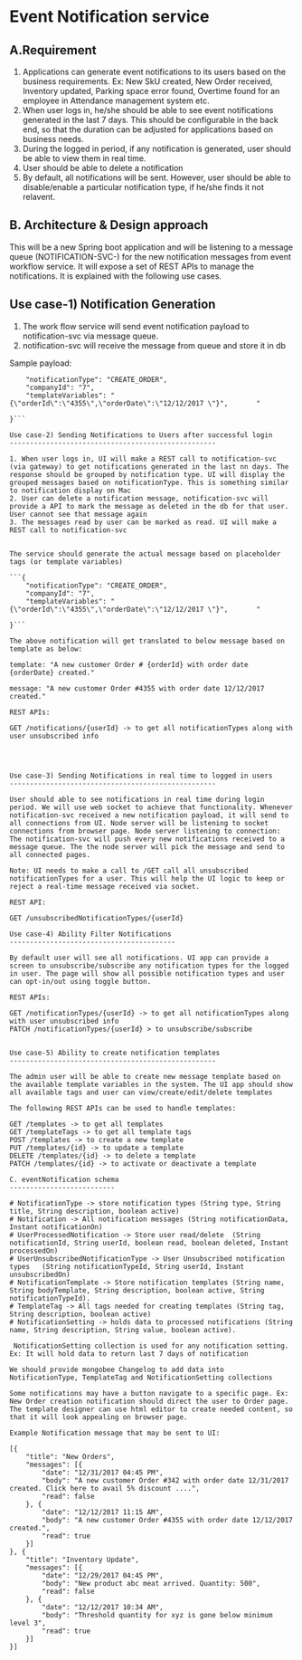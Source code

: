 Event Notification service
=======================

A.Requirement
-------------

1. Applications can generate event notifications to its users based on the business requirements. Ex: New SkU created, New Order received, Inventory updated, Parking space error found, Overtime found for an employee in Attendance management system etc.
2. When user logs in, he/she should be able to see event notifications generated in the last 7 days. This should be configurable in the back end, so that the duration can be adjusted for applications based on business needs.
3. During the logged in period, if any notification is generated, user should be able to view them in real time.
4. User should be able to delete a notification
5. By default, all notifications will be sent. However, user should be able to disable/enable a particular notification type, if he/she finds it not relavent.

B. Architecture & Design approach
---------------------------------

This will be a new Spring boot application and will be listening to a message queue (NOTIFICATION-SVC-<env>) for the new notification messages from event workflow service. It will expose a set of REST APIs to manage the notifications. It is explained with the following use cases.


Use case-1) Notification Generation
-------------------------------

1. The work flow service will send event notification payload to notification-svc via message queue. 
2. notification-svc will receive the message from queue and store it in db

Sample payload:

```{
	"notificationType": "CREATE_ORDER",
	"companyId": "7",
	"templateVariables": " {\"orderId\":\"4355\",\"orderDate\":\"12/12/2017 \"}",		"
	
}```

Use case-2) Sending Notifications to Users after successful login
---------------------------------------------------

1. When user logs in, UI will make a REST call to notification-svc (via gateway) to get notifications generated in the last nn days. The response should be grouped by notification type. UI will display the grouped messages based on notificationType. This is something similar to notification display on Mac
2. User can delete a notification message, notification-svc will provide a API to mark the message as deleted in the db for that user. User cannot see that message again
3. The messages read by user can be marked as read. UI will make a REST call to notification-svc


The service should generate the actual message based on placeholder tags (or template variables)

```{
	"notificationType": "CREATE_ORDER",
	"companyId": "7",
	"templateVariables": " {\"orderId\":\"4355\",\"orderDate\":\"12/12/2017 \"}",		"
	
}```

The above notification will get translated to below message based on template as below:

template: "A new customer Order # {orderId} with order date {orderDate} created."

message: "A new customer Order #4355 with order date 12/12/2017 created."

REST APIs:

GET /notifications/{userId} -> to get all notificationTypes along with user unsubscribed info




Use case-3) Sending Notifications in real time to logged in users
---------------------------------------------------

User should able to see notifications in real time during login period. We will use web socket to achieve that functionality. Whenever notification-svc received a new notification payload, it will send to all connections from UI. Node server will be listening to socket connections from browser page. Node server listening to connection: The notification-svc will push every new notifications received to a message queue. The the node server will pick the message and send to all connected pages.

Note: UI needs to make a call to /GET call all unsubscribed notificationTypes for a user. This will help the UI logic to keep or reject a real-time message received via socket.

REST API:

GET /unsubscribedNotificationTypes/{userId}

Use case-4) Ability Filter Notifications
-----------------------------------------

By default user will see all notifications. UI app can provide a screen to unsubscribe/subscribe any notification types for the logged in user. The page will show all possible notification types and user can opt-in/out using toggle button.

REST APIs:

GET /notificationTypes/{userId} -> to get all notificationTypes along with user unsubscribed info
PATCH /notificationTypes/{userId} > to unsubscribe/subscribe


Use case-5) Ability to create notification templates
---------------------------------------------------

The admin user will be able to create new message template based on the available template variables in the system. The UI app should show all available tags and user can view/create/edit/delete templates

The following REST APIs can be used to handle templates:

GET /templates -> to get all templates
GET /templateTags -> to get all template tags
POST /templates -> to create a new template
PUT /templates/{id} -> to update a template
DELETE /templates/{id} -> to delete a template
PATCH /templates/{id} -> to activate or deactivate a template

C. eventNotification schema
--------------------------

# NotificationType -> store notification types (String type, String title, String description, boolean active)
# Notification -> All notification messages (String notificationData, Instant notificationOn)
# UserProcessedNotification -> Store user read/delete  (String notificationId, String userId, boolean read, boolean deleted, Instant processedOn)
# UserUnsubscribedNotificationType -> User Unsubscribed notification types   (String notificationTypeId, String userId, Instant unsubscribedOn)
# NotificationTemplate -> Store notification templates (String name, String bodyTemplate, String description, boolean active, String notificationTypeId).
# TemplateTag -> All tags needed for creating templates (String tag, String description, boolean active)
# NotificationSetting -> holds data to processed notifications (String name, String description, String value, boolean active).

 NotificationSetting collection is used for any notification setting. Ex: It will hold data to return last 7 days of notification

We should provide mongobee Changelog to add data into NotificationType, TemplateTag and NotificationSetting collections

Some notifications may have a button navigate to a specific page. Ex: New Order creation notification should direct the user to Order page. The template designer can use html editor to create needed content, so that it will look appealing on browser page.

Example Notification message that may be sent to UI:

[{
	"title": "New Orders",
	"messages": [{
		"date": "12/31/2017 04:45 PM",
		"body": "A new customer Order #342 with order date 12/31/2017 created. Click here to avail 5% discount ....",
		"read": false
	}, {
		"date": "12/12/2017 11:15 AM",
		"body": "A new customer Order #4355 with order date 12/12/2017 created.",
		"read": true
	}]
}, {
	"title": "Inventory Update",
	"messages": [{
		"date": "12/29/2017 04:45 PM",
		"body": "New product abc meat arrived. Quantity: 500",
		"read": false
	}, {
		"date": "12/12/2017 10:34 AM",
		"body": "Threshold quantity for xyz is gone below minimum level 3",
		"read": true
	}]
}]
